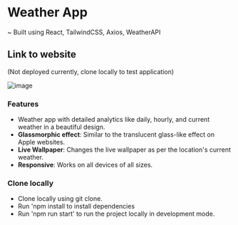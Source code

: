 # Weather App
~ Built using React, TailwindCSS, Axios, WeatherAPI

## Link to website
(Not deployed currently, clone locally to test application)

![image](https://github.com/rraj-official/weather-app/assets/119522203/dde0d2cc-ea4f-416b-89cc-690ede24d79d)

### Features
+ Weather app with detailed analytics like daily, hourly, and current weather in a beautiful design.
+ **Glassmorphic effect**: Similar to the translucent glass-like effect on Apple websites.
+ **Live Wallpaper**: Changes the live wallpaper as per the location's current weather.
+ **Responsive**: Works on all devices of all sizes.

### Clone locally

+ Clone locally using git clone.
+ Run 'npm install to install dependencies
+ Run 'npm run start' to run the project locally in development mode.
